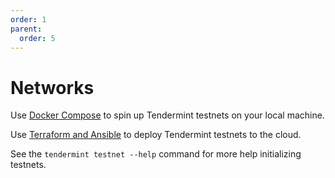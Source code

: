 ```yaml
---
order: 1
parent:
  order: 5
---
```


# Networks

Use [Docker Compose](./docker-compose.md) to spin up Tendermint testnets on your
local machine.

Use [Terraform and Ansible](./terraform-and-ansible.md) to deploy Tendermint
testnets to the cloud.

See the `tendermint testnet --help` command for more help initializing testnets.
